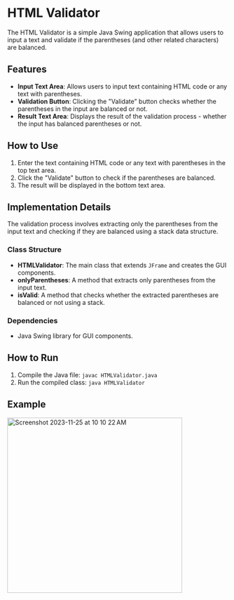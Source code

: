 # HTML Validator

The HTML Validator is a simple Java Swing application that allows users to input a text and validate if the parentheses (and other related characters) are balanced.

## Features

- **Input Text Area**: Allows users to input text containing HTML code or any text with parentheses.
- **Validation Button**: Clicking the "Validate" button checks whether the parentheses in the input are balanced or not.
- **Result Text Area**: Displays the result of the validation process - whether the input has balanced parentheses or not.

## How to Use

1. Enter the text containing HTML code or any text with parentheses in the top text area.
2. Click the "Validate" button to check if the parentheses are balanced.
3. The result will be displayed in the bottom text area.

## Implementation Details

The validation process involves extracting only the parentheses from the input text and checking if they are balanced using a stack data structure.

### Class Structure

- **HTMLValidator**: The main class that extends `JFrame` and creates the GUI components.
- **onlyParentheses**: A method that extracts only parentheses from the input text.
- **isValid**: A method that checks whether the extracted parentheses are balanced or not using a stack.

### Dependencies

- Java Swing library for GUI components.

## How to Run

1. Compile the Java file: `javac HTMLValidator.java`
2. Run the compiled class: `java HTMLValidator`

## Example
<img width="399" alt="Screenshot 2023-11-25 at 10 10 22 AM" src="https://github.com/ishan494a/HTMLValidator/assets/128569642/847e75d7-9762-4557-869a-5243d078f384">

